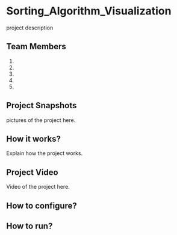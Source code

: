 # Sorting_Algorithm_Visualization
project description

## Team Members
1.
2.
3.
4.
5.

## Project Snapshots
pictures of the project here.

## How it works?
Explain how the project works.

## Project Video
Video of the project here.

## How to configure?


## How to run?
